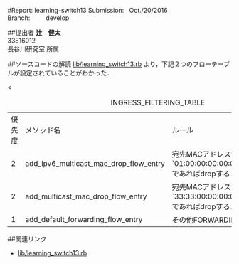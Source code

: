 #Report: learning-switch13
Submission: &nbsp; Oct./20/2016<br>
Branch: &nbsp;&nbsp;&nbsp;&nbsp;&nbsp;&nbsp;&nbsp; develop<br>






##提出者
<B>辻　健太</B><br>
33E16012<br>
長谷川研究室 所属<br>




##ソースコードの解読
[lib/learning_switch13.rb](lib/learning_switch13.rb)
より，下記２つのフローテーブルが設定されていることがわかった．

<table>
  <center><caption>INGRESS_FILTERING_TABLE</caption><
  <tr>
    <td>優先度</td>
    <td>メソッド名</td>
    <td>ルール</td>
  </tr>
  <tr>
    <td>2</td>
    <td>add_ipv6_multicast_mac_drop_flow_entry</td>
    <td>宛先MACアドレスが`01:00:00:00:00:00/ff:00:00:00:00:00`であればdropする．</td>
  </tr>
  <tr>
    <td>2</td>
    <td>add_multicast_mac_drop_flow_entry</td>
    <td>宛先MACアドレスが`33:33:00:00:00:00/ff:ff:00:00:00:00`であればdropする．</td>
  </tr>
  <tr>
    <td>1</td>
    <td>add_default_forwarding_flow_entry</td>
    <td>その他FORWARDING_TABLEへ</td>
  </tr>
</table>






##関連リンク
* [lib/learning_switch13.rb](lib/learning_switch13.rb)
